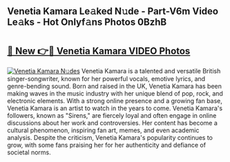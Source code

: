 ## Venetia Kamara Le𝚊ked N𝚞de - Part-V6m Video Le𝚊ks - Hot Onlyf𝚊ns Photos 0BzhB

# <h2><a href="http://ac48218.deff.icu/?id=Venetia+Kamara">🔗 New 👉🔴 Venetia Kamara VIDEO Photos</a></h2>

[![Venetia Kamara N𝚞des](https://i.imgur.com/rIISA9y.gif)](http://ac48218.deff.icu/?id=Venetia+Kamara)
Venetia Kamara is a talented and versatile British singer-songwriter, known for her powerful vocals, emotive lyrics, and genre-bending sound. Born and raised in the UK, Venetia Kamara has been making waves in the music industry with her unique blend of pop, rock, and electronic elements. With a strong online presence and a growing fan base, Venetia Kamara is an artist to watch in the years to come. Venetia Kamara's followers, known as "Sirens," are fiercely loyal and often engage in online discussions about her work and controversies. Her content has become a cultural phenomenon, inspiring fan art, memes, and even academic analysis. Despite the criticism, Venetia Kamara's popularity continues to grow, with some fans praising her for her authenticity and defiance of societal norms.

